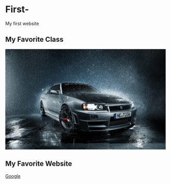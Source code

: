 # First-
My first website 

## My Favorite Class 
![R34](SkylineR34.jpg)

## My Favorite Website 
[Google](https://www.google.com/)
